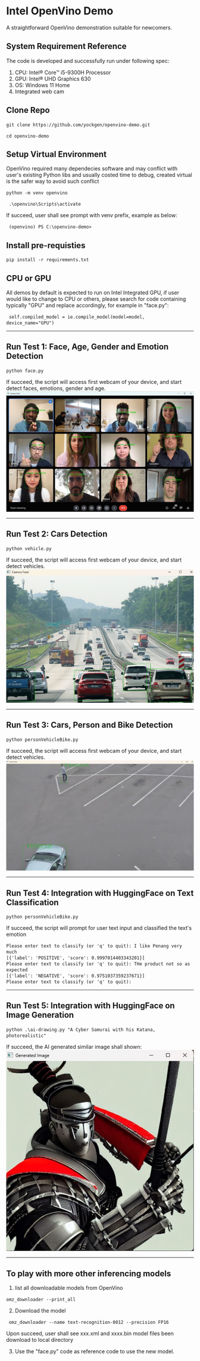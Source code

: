 # Intel OpenVino Demo
A straightforward OpenVino demonstration suitable for newcomers. 

## System Requirement Reference
The code is developed and successfully run under following spec:
1. CPU: Intel® Core™ i5-9300H Processor
2. GPU: Intel® UHD Graphics 630
3. OS: Windows 11 Home
4. Integrated web cam

## Clone Repo
```
git clone https://github.com/yockgen/openvino-demo.git
```
```
cd openvino-demo
```
## Setup Virtual Environment
OpenVino required many dependecies software and may conflict with user's existing Python libs and usually costed time to debug, created virtual is the safer way to avoid such conflict
```
python -m venv openvino
```
```
 .\openvino\Scripts\activate
```
If succeed, user shall see prompt with venv prefix, example as below:
```
 (openvino) PS C:\openvino-demo>
```
## Install pre-requisties
```
pip install -r requirements.txt
```
## CPU or GPU
All demos by default is expected to run on Intel Integrated GPU, if user would like to change to CPU or others, please search for code containing typically "GPU" and replace accordingly, for example in "face.py": 
```
 self.compiled_model = ie.compile_model(model=model, device_name="GPU")
```
___
## Run Test 1: Face, Age, Gender and Emotion Detection
```
python face.py
```
If succeed, the script will access first webcam of your device, and start detect faces, emotions, gender and age.
![Alt text](demo.jpg)
___
## Run Test 2: Cars Detection
```
python vehicle.py
```
If succeed, the script will access first webcam of your device, and start detect vehicles.
![Alt text](demo02.jpg)
___
## Run Test 3: Cars, Person and Bike Detection
```
python personVehicleBike.py
```
If succeed, the script will access first webcam of your device, and start detect vehicles.
![Alt text](demo03.jpg)
___
## Run Test 4: Integration with HuggingFace on Text Classification
```
python personVehicleBike.py
```
If succeed, the script will prompt for user text input and classified the text's emotion
```
Please enter text to classify (or 'q' to quit): I like Penang very much
[{'label': 'POSITIVE', 'score': 0.9997014403343201}]
Please enter text to classify (or 'q' to quit): THe product not so as expected
[{'label': 'NEGATIVE', 'score': 0.9751037359237671}]
Please enter text to classify (or 'q' to quit):
```
___
## Run Test 5: Integration with HuggingFace on Image Generation
```
python .\ai-drawing.py "A Cyber Samurai with his Katana, photorealistic"
```
If succeed, the AI generated similar image shall shown:    
![Alt text](demo04.jpg)
___
## To play with more other inferencing models
1. list all downloadable models from OpenVino
```
omz_downloader --print_all
```
2. Download the model
```
 omz_downloader --name text-recognition-0012 --precision FP16
```
Upon succeed, user shall see xxx.xml and xxxx.bin model files been download to local directory

3. Use the "face.py" code as reference code to use the new model. 
